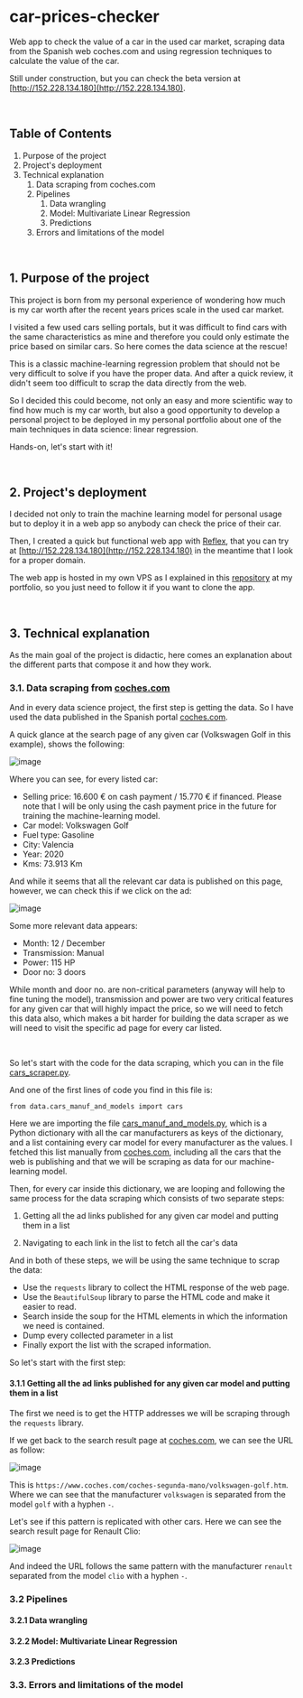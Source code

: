 # car-prices-checker
Web app to check the value of a car in the used car market, scraping data from the Spanish web coches.com and using regression techniques to calculate the value of the car.

Still under construction, but you can check the beta version at [http://152.228.134.180](http://152.228.134.180).

<br>



## Table of Contents
1. Purpose of the project
2. Project's deployment
3. Technical explanation
    1. Data scraping from coches.com
    2. Pipelines
        1. Data wrangling
        2. Model: Multivariate Linear Regression
        3. Predictions
    3. Errors and limitations of the model
  
<br>



## 1. Purpose of the project

This project is born from my personal experience of wondering how much is my car worth after the recent years prices scale in the used car market.

I visited a few used cars selling portals, but it was difficult to find cars with the same characteristics as mine and therefore you could only estimate the price based on similar cars. So here comes the data science at the rescue!

This is a classic machine-learning regression problem that should not be very difficult to solve if you have the proper data. And after a quick review, it didn't seem too difficult to scrap the data directly from the web.

So I decided this could become, not only an easy and more scientific way to find how much is my car worth, but also a good opportunity to develop a personal project to be deployed in my personal portfolio about one of the main techniques in data science: linear regression.

Hands-on, let's start with it!

<br>



## 2. Project's deployment

I decided not only to train the machine learning model for personal usage but to deploy it in a web app so anybody can check the price of their car.

Then, I created a quick but functional web app with [Reflex](https://reflex.dev/), that you can try at [http://152.228.134.180](http://152.228.134.180) in the meantime that I look for a proper domain.

The web app is hosted in my own VPS as I explained in this [repository](https://github.com/lopezrbn/deployment-reflex-app-tutorial) at my portfolio, so you just need to follow it if you want to clone the app.

<br>



## 3. Technical explanation

As the main goal of the project is didactic, here comes an explanation about the different parts that compose it and how they work.


### 3.1. Data scraping from [coches.com](https://www.coches.com/)

And in every data science project, the first step is getting the data. So I have used the data published in the Spanish portal [coches.com](https://www.coches.com/).

A quick glance at the search page of any given car (Volkswagen Golf in this example), shows the following:

![image](https://github.com/lopezrbn/car-price-checker/assets/113603061/d8994835-a2e2-4ee2-a9af-bae9d2c74f1b)

Where you can see, for every listed car:
- Selling price: 16.600 € on cash payment / 15.770 € if financed. Please note that I will be only using the cash payment price in the future for training the machine-learning model.
- Car model: Volkswagen Golf
- Fuel type: Gasoline
- City: Valencia
- Year: 2020
- Kms: 73.913 Km

And while it seems that all the relevant car data is published on this page, however, we can check this if we click on the ad:

![image](https://github.com/lopezrbn/car-price-checker/assets/113603061/b15aa6b1-f6bb-48f3-8cd6-ac6c66bc16ab)

Some more relevant data appears:
- Month: 12 / December
- Transmission: Manual
- Power: 115 HP
- Door no: 3 doors

While month and door no. are non-critical parameters (anyway will help to fine tuning the model), transmission and power are two very critical features for any given car that will highly impact the price, so we will need to fetch this data also, which makes a bit harder for building the data scraper as we will need to visit the specific ad page for every car listed.

<br>

So let's start with the code for the data scraping, which you can in the file [cars_scraper.py](https://github.com/lopezrbn/car-price-checker/blob/main/car_price_checker/cars_scraper.py).

And one of the first lines of code you find in this file is:

```
from data.cars_manuf_and_models import cars
```

Here we are importing the file [cars_manuf_and_models.py](https://github.com/lopezrbn/car-price-checker/blob/main/car_price_checker/data/cars_manuf_and_models.py), which is a Python dictionary with all the car manufacturers as keys of the dictionary, and a list containing every car model for every manufacturer as the values. I fetched this list manually from [coches.com](https://www.coches.com/), including all the cars that the web is publishing and that we will be scraping as data for our machine-learning model.

Then, for every car inside this dictionary, we are looping and following the same process for the data scraping which consists of two separate steps:

1. Getting all the ad links published for any given car model and putting them in a list

2. Navigating to each link in the list to fetch all the car's data

And in both of these steps, we will be using the same technique to scrap the data:

- Use the `requests` library to collect the HTML response of the web page.
- Use the `BeautifulSoup` library to parse the HTML code and make it easier to read.
- Search inside the soup for the HTML elements in which the information we need is contained.
- Dump every collected parameter in a list
- Finally export the list with the scraped information.

So let's start with the first step:

#### 3.1.1 Getting all the ad links published for any given car model and putting them in a list

The first we need is to get the HTTP addresses we will be scraping through the `requests` library.

If we get back to the search result page at [coches.com](https://www.coches.com/), we can see the URL as follow:

![image](https://github.com/lopezrbn/car-price-checker/assets/113603061/4761bdb6-e32a-42fe-99ff-f6b2edad47be)

This is `https://www.coches.com/coches-segunda-mano/volkswagen-golf.htm`. Where we can see that the manufacturer `volkswagen` is separated from the model `golf` with a hyphen `-`.

Let's see if this pattern is replicated with other cars. Here we can see the search result page for Renault Clio:

![image](https://github.com/lopezrbn/car-price-checker/assets/113603061/607d3883-2e31-41d6-84ff-d291a54ba3fe)

And indeed the URL follows the same pattern with the manufacturer `renault` separated from the model `clio` with a hyphen `-`.



### 3.2 Pipelines


#### 3.2.1 Data wrangling


#### 3.2.2 Model: Multivariate Linear Regression


#### 3.2.3 Predictions

    
### 3.3. Errors and limitations of the model
